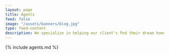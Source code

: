 ```yaml
---
layout: page
title: Agents
feed: false
image: "/assets/banners/blog.jpg"
type: feed-content
description: We specialize in helping our client's ﬁnd their dream homes with our expertise in Salt Lake and surrounding cities. As a top producing team in Salt Lake City, we also take the time to ensure your understanding of every important detail of the real estate process with unparalleled professionalism, expertise and service. Our 20+ years of experience in marketing and sales both internationally and locally means we are seasoned professionals with the unique ability to build quality relationships with all of our clients and partners across the board.  In today's fast changing real estate market, we are continually developing innovative concepts to marketing, creative approaches to real estate services and most importantly new ways of caring for our clients.
---
```

{% include agents.md %}
